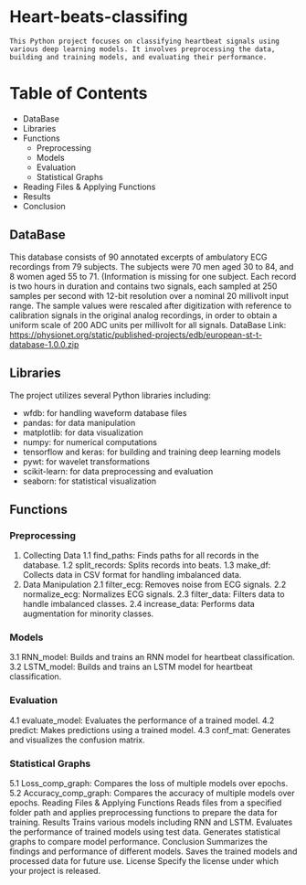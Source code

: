 # Heart-beats-classifing
    This Python project focuses on classifying heartbeat signals using various deep learning models. It involves preprocessing the data, building and training models, and evaluating their performance.

# Table of Contents
* DataBase
* Libraries
* Functions
    * Preprocessing
    * Models
    * Evaluation
    * Statistical Graphs
* Reading Files & Applying Functions
* Results
* Conclusion

## DataBase
This database consists of 90 annotated excerpts of ambulatory ECG recordings from 79 subjects. The subjects were 70 men aged 30 to 84, and 8 women aged 55 to 71. (Information is missing for one subject.
Each record is two hours in duration and contains two signals, each sampled at 250 samples per second with 12-bit resolution over a nominal 20 millivolt input range. The sample values were rescaled after digitization with reference to calibration signals in the original analog recordings, in order to obtain a uniform scale of 200 ADC units per millivolt for all signals.
DataBase Link: https://physionet.org/static/published-projects/edb/european-st-t-database-1.0.0.zip
## Libraries
  The project utilizes several Python libraries including:
* wfdb: for handling waveform database files
* pandas: for data manipulation
* matplotlib: for data visualization
* numpy: for numerical computations
* tensorflow and keras: for building and training deep learning models
* pywt: for wavelet transformations
* scikit-learn: for data preprocessing and evaluation
* seaborn: for statistical visualization
## Functions
### Preprocessing
1. Collecting Data
1.1 find_paths: Finds paths for all records in the database.
1.2 split_records: Splits records into beats. 
1.3 make_df: Collects data in CSV format for handling imbalanced data.
2. Data Manipulation
2.1 filter_ecg: Removes noise from ECG signals.
2.2 normalize_ecg: Normalizes ECG signals.
2.3 filter_data: Filters data to handle imbalanced classes.
2.4 increase_data: Performs data augmentation for minority classes.

### Models
3.1 RNN_model: Builds and trains an RNN model for heartbeat classification.
3.2 LSTM_model: Builds and trains an LSTM model for heartbeat classification.

### Evaluation
4.1 evaluate_model: Evaluates the performance of a trained model.
4.2 predict: Makes predictions using a trained model.
4.3 conf_mat: Generates and visualizes the confusion matrix.

### Statistical Graphs
5.1 Loss_comp_graph: Compares the loss of multiple models over epochs.
5.2 Accuracy_comp_graph: Compares the accuracy of multiple models over epochs.
Reading Files & Applying Functions
Reads files from a specified folder path and applies preprocessing functions to prepare the data for training.
Results
Trains various models including RNN and LSTM.
Evaluates the performance of trained models using test data.
Generates statistical graphs to compare model performance.
Conclusion
Summarizes the findings and performance of different models.
Saves the trained models and processed data for future use.
License
Specify the license under which your project is released.
